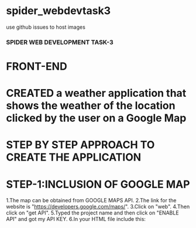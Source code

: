 # spider_webdevtask3
use github issues to host images
### SPIDER WEB DEVELOPMENT TASK-3
# FRONT-END
# CREATED a weather application that shows the weather of the location clicked by the user on a Google Map

# STEP BY STEP APPROACH TO CREATE THE APPLICATION

# STEP-1:INCLUSION OF GOOGLE MAP
1.The map can be obtained from GOOGLE MAPS API.
2.The link for the website is "https://developers.google.com/maps/".
3.Click on "web".
4.Then click on "get API".
5.Typed the project name and then click on "ENABLE API" and got my API KEY.
6.In your HTML file include this:<script async defer src="https://maps.googleapis.com/maps/api/js?key=API KEY&callback=initMap"><script>
Instead of API KEY I gave my API KEY=6ae549aa7de464d892343ab1a948fa14.
7.Then I created a function "initMap" and wrote the following code
	options={zoom:4,center:{lat:20.5937,lng: 78.9629}};
	map=new google.maps.Map(document.getElementById("map"),options);
  This creates a map object of google maps.
  The map is now available on the browser page at the location mentioned by div element having id as "map" and the map is having zoom     level of 4 and centered at India(The given lat and lng are latitude and longitude of India).
  
  # STEP-2:INCLUSION OF INFOWINDOWS
  1.There are 4 infowindows which are visible when the index.html is run.
  2.I created an array of objects by the name of "cities" and stored the name of 4 cities and corresponding latitudes and longitudes.
  3.Then I created 4 different objects of google.maps.InfoWindow().If we create one object then we will see one infowindow which is of the last city because the content of the object will be overwritten.
  4.The different objects can be created by taking a variable s and assigning it the value "info"+i.toString() where i is the looping variable.It can be seen in the "info_window" function.
  5.Each infowidow object has content and position.
    I gave content as city name and temperature.The way I got the temperature is explained later in the README.
    Position implies the position of the info window which can be specified by the latitude and longitude.
    I did this in a loop and obtained city,lat,lng from cities array and temperature from temperauure array.
  6." &#8451" is for degree C symbol.
    
    # STEP-3:INCLUSION OF SEARCH BOX WITH AUTOCOMPLETION
    1.I included google library "places".
    
    2.I stored the location typed by the user in the search box (having id as "search") in a variable "search".
    3.Then I created an object of google.maps.places.Autocomplete(search) by  the name autocomplete.
    4.Then I added an addListener event to the autocomplete object when autocomplete is completedand location is selected.
    5.Then I create an object to get the place selected by using variable "place" using autocomplete.getPlace() and obtained the complete address and latitude and longitude of this place by using the properties of this object "place" using various syntaxes.
    
    # STEP-4:FINDING TEMPERATURE OF THE PLACE
    1.Temperature can be obtained using OPEN WEATHER MAP API.
    2.I went to the link https://openweathermap.org/api and then clicked on API key and signed up and obtained the key.
    3.Then I used AJAX in the following ways.
        1.Web browsers have built in tool called "XMLHttpRequest".It establishes connection with the URL that we specify and helps us to           send or receive data.I created a new instance of this tool by the name xmlhttp.
          xmlhttp=new XMLHttpRequest();
         2.I used a method of this tool to get data from the url  url="http://api.openweathermap.org/data/2.5/weather?
           lat="+lat+"&lon="+lng+"&APPID="+api"  where lat and lng are latitude and longitude of the place and api is my API KEY
           "6ae549aa7de464d892343ab1a948fa14"
 
